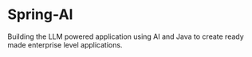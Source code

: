 # Spring-AI
Building the LLM powered application using AI and Java to create ready made enterprise level applications.
